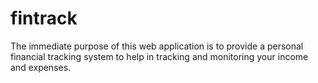 fintrack
========
The immediate purpose of this web application is to provide a personal financial tracking system to help in tracking and monitoring your income and expenses.
